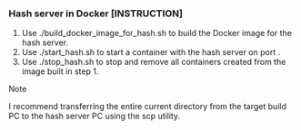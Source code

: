 ### Hash server in Docker [INSTRUCTION]
1) Use ./build_docker_image_for_hash.sh to build the Docker image for the hash server.
2) Use ./start_hash.sh <port> to start a container with the hash server on port <port>.
3) Use ./stop_hash.sh to stop and remove all containers created from the image built in step 1.

>[!NOTE]
> I recommend transferring the entire current directory from the target build PC to the hash server PC using the scp utility.
